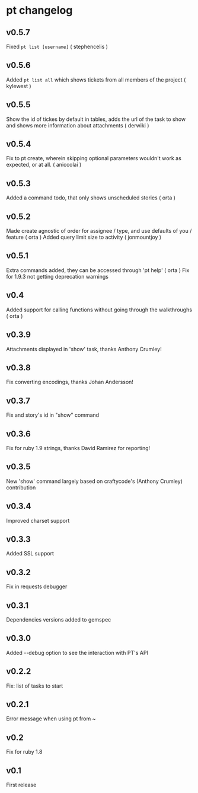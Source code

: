 # pt changelog

## v0.5.7

Fixed `pt list [username]` ( stephencelis )

## v0.5.6

Added `pt list all` which shows tickets from all members of the project ( kylewest )

## v0.5.5

Show the id of tickes by default in tables, adds the url of the task to show and shows more information about attachments ( derwiki )

## v0.5.4

Fix to pt create, wherein skipping optional parameters wouldn't work as expected, or at all. ( aniccolai )

## v0.5.3

Added a command todo, that only shows unscheduled stories ( orta )

## v0.5.2

Made create agnostic of order for assignee / type, and use defaults of you / feature ( orta )
Added query limit size to activity ( jonmountjoy )

## v0.5.1

Extra commands added, they can be accessed through 'pt help' ( orta )
Fix for 1.9.3 not getting deprecation warnings

## v0.4

Added support for calling functions without going through the walkthroughs ( orta )

## v0.3.9

Attachments displayed in 'show' task, thanks Anthony Crumley!

## v0.3.8

Fix converting encodings, thanks Johan Andersson!

## v0.3.7
Fix and story's id in "show" command

## v0.3.6
Fix for ruby 1.9 strings, thanks David Ramirez for reporting!

## v0.3.5
New 'show' command largely based on craftycode's (Anthony Crumley) contribution

## v0.3.4
Improved charset support

## v0.3.3
Added SSL support

## v0.3.2
Fix in requests debugger

## v0.3.1
Dependencies versions added to gemspec

## v0.3.0
Added --debug option to see the interaction with PT's API

## v0.2.2
Fix: list of tasks to start

## v0.2.1
Error message when using pt from ~

## v0.2
Fix for ruby 1.8

## v0.1
First release